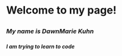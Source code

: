 # <h1> Welcome to my page!
## <h3> *My name is DawnMarie Kuhn*
### <h5>I am trying to learn to code

